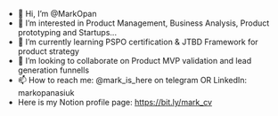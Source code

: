 - 👋 Hi, I’m @MarkOpan
- 👀 I’m interested in Product Management, Business Analysis, Product prototyping and Startups...
- 🌱 I’m currently learning PSPO certification & JTBD Framework for product strategy
- 💞️ I’m looking to collaborate on Product MVP validation and lead generation funnells
- 📫 How to reach me: @mark_is_here on telegram OR LinkedIn: markopanasiuk
- Here is my Notion profile page: https://bit.ly/mark_cv 

<!---
MarkOpan/MarkOpan is a ✨ special ✨ repository because its `README.md` (this file) appears on your GitHub profile.
You can click the Preview link to take a look at your changes.
--->
